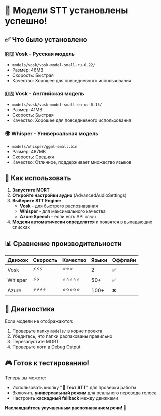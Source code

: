 # 🎯 Модели STT установлены успешно!

## ✅ Что было установлено

### 🇷🇺 **Vosk - Русская модель**
- `models/vosk/vosk-model-small-ru-0.22/`
- Размер: 46MB
- Скорость: Быстрая
- Качество: Хорошее для повседневного использования

### 🇺🇸 **Vosk - Английская модель**  
- `models/vosk/vosk-model-small-en-us-0.15/`
- Размер: 41MB
- Скорость: Быстрая
- Качество: Хорошее для повседневного использования

### 🌍 **Whisper - Универсальная модель**
- `models/whisper/ggml-small.bin`
- Размер: 487MB
- Скорость: Средняя
- Качество: Отличное, поддерживает множество языков

## 🚀 Как использовать

1. **Запустите MORT**
2. **Откройте настройки аудио** (AdvancedAudioSettings)
3. **Выберите STT Engine:**
   - **Vosk** - для быстрого распознавания
   - **Whisper** - для максимального качества
   - **Azure Speech** - если есть API ключ
4. **Модели автоматически определятся** и появятся в выпадающих списках

## 📊 Сравнение производительности

| Движок | Скорость | Качество | Языки | Оффлайн |
|--------|----------|----------|-------|---------|
| Vosk | ⚡⚡⚡ | ⭐⭐⭐ | 2 | ✅ |
| Whisper | ⚡⚡ | ⭐⭐⭐⭐⭐ | 50+ | ✅ |
| Azure | ⚡⚡⚡⚡ | ⭐⭐⭐⭐⭐ | 100+ | ❌ |

## 🔧 Диагностика

Если модели не отображаются:

1. Проверьте папку `models/` в корне проекта
2. Убедитесь, что папки распакованы правильно
3. Перезапустите MORT
4. Проверьте логи в Debug Output

## 🎮 Готов к тестированию!

Теперь вы можете:
- Использовать кнопку **"🧪 Тест STT"** для проверки работы
- Включить **универсальный режим** для реального перевода голоса
- Настроить **каскадный fallback** между движками

**Наслаждайтесь улучшенным распознаванием речи! 🎉**
